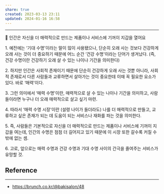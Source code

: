 ```yaml
---
share: true
created: 2023-03-13 23:11
updated: 2024-01-16 16:58
---
```


---
💭 인간은 자신을 더 매력적으로 만드는 제품이나 서비스에 기꺼이 지갑을 열어요

1\. 예전에는 ‘기대 수명'이라는 말이 많이 사용됐으나, 단순히 오래 사는 것보다 건강하게 오래 사는 것이 더 중요하기 때문에 어느 순간 ‘건강 수명'이라는 단어가 생겨났다. (즉, 건강 수명이란 건강하기 오래 살 수 있는 나이나 기간을 의미한다)

2\. 하지만 인간은 사회적 존재이기 때문에 단순히 건강하게 오래 사는 것뿐 아니라, 사회적 존재로서 다른 사람들과 교류하면서 살아가는 것이 중요한데 이때 꼭 필요한 요소가 있다. 바로 ‘매력'이다.

3\. 그런 의미에서 ‘매력 수명'이란, 매력적으로 살 수 있는 나이나 기간을 의미하고, 사람들이라면 누구나 더 오래 매력적으로 살고 싶기 마련.

4\. 따라서 ‘매력 수명 시장'이란 (설령 나이가 들더라도) 나를 더 매력적으로 만들고, 교류하고 싶은 존재가 되는 데 도움이 되는 서비스나 재화를 파는 것을 의미한다.

5\. 즉, 사람들은 기본적으로 자신을 더 매력적으로 만드는 제품이나 서비스에 기꺼이 지갑을 여는데, 인간의 수명은 점점 더 길어지고 있기 때문에 이 시장 또한 갈수록 커질 수밖에 없는 셈.

6\. 고로, 앞으로는 매력 수명과 건강 수명과 기대 수명 사이의 간극을 줄여주는 서비스가 유망할 것.



## Reference
---
- https://brunch.co.kr/@bakisalon/48